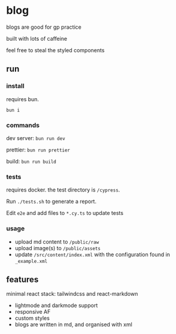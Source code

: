 # blog

blogs are good for gp practice

built with lots of caffeine

feel free to steal the styled components

## run

### install

requires bun.

```
bun i
```

### commands

dev server: `bun run dev`

prettier: `bun run prettier`

build: `bun run build`

### tests

requires docker. the test directory is `/cypress`.

Run `./tests.sh` to generate a report.

Edit `e2e` and add files to `*.cy.ts` to update tests

### usage

- upload md content to `/public/raw`
- upload image(s) to `/public/assets`
- update `/src/content/index.xml` with the configuration found in `_example.xml`

## features

minimal react stack: tailwindcss and react-markdown

- lightmode and darkmode support
- responsive AF
- custom styles
- blogs are written in md, and organised with xml
